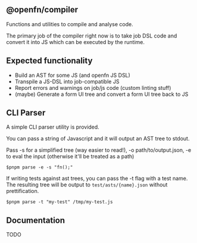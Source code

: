 ## @openfn/compiler

Functions and utilities to compile and analyse code.

The primary job of the compiler right now is to take job DSL code and convert it into JS which can be executed by the runtime.

## Expected functionality

* Build an AST for some JS (and openfn JS DSL)
* Transpile a JS-DSL into job-compatible JS
* Report errors and warnings on job/js code (custom linting stuff)
* (maybe) Generate a form UI tree and convert a form UI tree back to JS

## CLI Parser

A simple CLI parser utility is provided.

You can pass a string of Javascript and it will output an AST tree to stdout. 

Pass -s for a simplified tree (way easier to read!), -o path/to/output.json, -e to eval the input (otherwise it'll be treated as a path)

`$pnpm parse -e -s "fn();"`

If writing tests against ast trees, you can pass the -t flag with a test name. The resulting tree will be output to `test/asts/{name}.json` without prettification.

`$pnpm parse -t "my-test" /tmp/my-test.js`

## Documentation

TODO